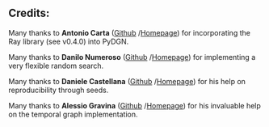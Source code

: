 ## Credits:

Many thanks to **Antonio Carta** ([Github](https://github.com/AntonioCarta) /[Homepage](http://pages.di.unipi.it/carta))
for incorporating the Ray library (see v0.4.0) into PyDGN.

Many thanks to **Danilo Numeroso** ([Github](https://github.com/danilonumeroso)
/[Homepage](https://pages.di.unipi.it/numeroso/)) for implementing a very flexible random search.

Many thanks to **Daniele Castellana** ([Github](https://github.com/danielecastellana22) /[Homepage](http://pages.di.unipi.it/castellana/))
for his help on reproducibility through seeds.

Many thanks to **Alessio Gravina** ([Github](https://github.com/gravins)
/[Homepage](http://pages.di.unipi.it/gravina/)) for his invaluable help on the temporal graph implementation.